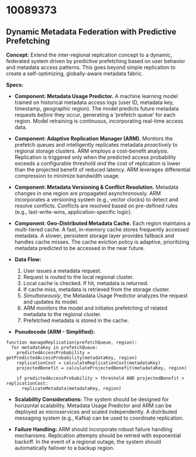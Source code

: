# 10089373

## Dynamic Metadata Federation with Predictive Prefetching

**Concept:** Extend the inter-regional replication concept to a dynamic, federated system driven by predictive prefetching based on user behavior and metadata access patterns. This goes beyond simple replication to create a self-optimizing, globally-aware metadata fabric.

**Specs:**

*   **Component: Metadata Usage Predictor.** A machine learning model trained on historical metadata access logs (user ID, metadata key, timestamp, geographic region). The model predicts future metadata requests *before* they occur, generating a ‘prefetch queue’ for each region.  Model retraining is continuous, incorporating real-time access data.

*   **Component: Adaptive Replication Manager (ARM).** Monitors the prefetch queues and intelligently replicates metadata *proactively* to regional storage clusters.  ARM employs a cost-benefit analysis. Replication is triggered only when the predicted access probability exceeds a configurable threshold *and* the cost of replication is lower than the projected benefit of reduced latency.  ARM leverages differential compression to minimize bandwidth usage.

*   **Component:  Metadata Versioning & Conflict Resolution.**  Metadata changes in one region are propagated asynchronously.  ARM incorporates a versioning system (e.g., vector clocks) to detect and resolve conflicts. Conflicts are resolved based on pre-defined rules (e.g., last-write-wins, application-specific logic).

*   **Component:  Geo-Distributed Metadata Cache.**  Each region maintains a multi-tiered cache. A fast, in-memory cache stores frequently accessed metadata. A slower, persistent storage layer provides fallback and handles cache misses. The cache eviction policy is adaptive, prioritizing metadata predicted to be accessed in the near future.

*   **Data Flow:**

    1.  User issues a metadata request.
    2.  Request is routed to the local regional cluster.
    3.  Local cache is checked. If hit, metadata is returned.
    4.  If cache miss, metadata is retrieved from the storage cluster.
    5.  *Simultaneously*, the Metadata Usage Predictor analyzes the request and updates its model.
    6.  ARM monitors the model and initiates prefetching of related metadata to the regional cluster.
    7.  Prefetched metadata is stored in the cache.

*   **Pseudocode (ARM - Simplified):**

```
function manageReplication(prefetchQueue, region):
  for metadataKey in prefetchQueue:
    predictedAccessProbability = getPredictedAccessProbability(metadataKey, region)
    replicationCost = calculateReplicationCost(metadataKey)
    projectedBenefit = calculateProjectedBenefit(metadataKey, region)

    if predictedAccessProbability > threshold AND projectedBenefit > replicationCost:
      replicateMetadata(metadataKey, region)
```

*   **Scalability Considerations:**  The system should be designed for horizontal scalability.  Metadata Usage Predictor and ARM can be deployed as microservices and scaled independently.  A distributed messaging system (e.g., Kafka) can be used to coordinate replication.

*   **Failure Handling:**  ARM should incorporate robust failure handling mechanisms. Replication attempts should be retried with exponential backoff.  In the event of a regional outage, the system should automatically failover to a backup region.